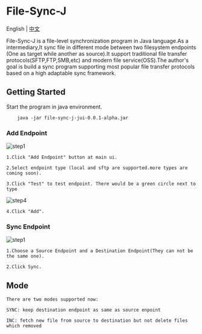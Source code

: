 # File-Sync-J

English | [中文](https://github.com/codflow/file-sync-j/file-sync-j-jui/blob/master/README_zh.MD)

File-Sync-J is a file-level synchronization program in Java language.As a intermediary,It sync file in different mode between two filesystem endpoints (One as target while another as source).It support traditional file transfer protocols(SFTP,FTP,SMB,etc) and modern file service(OSS).The author's goal is build a sync program supporting most popular file transfer protocols based on a high adaptable sync framework.


## Getting Started

Start the program in java environment.

```
    java -jar file-sync-j-jui-0.0.1-alpha.jar
```

### Add Endpoint

  ![step1](https://raw.githubusercontent.com/codflow/file-sync-j/master/file-sync-j-jui/doc/images/main_ui_0.png)

    1.Click "Add Endpoint" button at main ui.
    
    2.Select endpoint type (local and sftp are supported.more types are coming soon).

    3.Click "Test" to test endpoint. There would be a green circle next to type

  ![step4](https://raw.githubusercontent.com/codflow/file-sync-j/file-sync-j-jui/master/doc/images/endpoint_sftp_0.png)
  
    4.Click "Add".

### Sync Endpoint

    
  ![step1](https://raw.githubusercontent.com/codflow/file-sync-j/file-sync-j-jui/master/doc/images/main_ui_1.png)

    1.Choose a Source Endpoint and a Destination Endpoint(They can not be the same one).

    2.Click Sync.

## Mode

    There are two modes supported now:
    
    SYNC: keep destination endpoint as same as source enpoint

    INC: fetch new file from source to destination but not delete files which removed